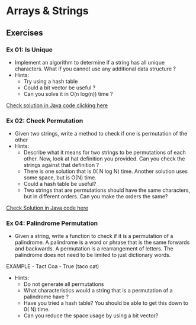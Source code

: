 # Arrays & Strings

## Exercises

### Ex 01: Is Unique
- Implement an algorithm to determine if a string has all unique characters. What if you cannot use any additional data structure ?
- Hints:
    - Try using a hash table
    - Could a bit vector be useful ?
    - Can you solve it in O(n log(n)) time ?
      
[Check solution in Java code clicking here](Ex1_IsUnique.java)

### Ex 02: Check Permutation
- Given two strings, write a method to check if one is permutation of the other
- Hints:
    -   Describe what it means for two strings to be permutations of each other. Now, look at
        hat definition you provided. Can you check the strings against that definition ?
    -   There is one solution that is 0( N log N) time. Another solution uses some space, but
        is O(N) time. 
    -   Could a hash table be useful? 
    -   Two strings that are permutations should have the same characters, but in different orders. Can you make the orders the same?

[Check Solution in Java code here](Ex2_CheckPermutation.java)


### Ex 04: Palindrome Permutation
-   Given a string, write a function to check if it is a permutation of a palindrome. A palindrome is a word or phrase that is the same forwards and backwards. A permutation
is a rearrangement of letters. The palindrome does not need to be limited to just dictionary words.

EXAMPLE 
    -   Tact Coa
    - True (taco cat)

-   Hints:
    -   Do not generate all permutations
    -   What characteristics would a string that is a permutation of a palindrome have ?
    -   Have you tried a hash table? You should be able to get this down to 0( N) time. 
    -   Can you reduce the space usage by using a bit vector?  